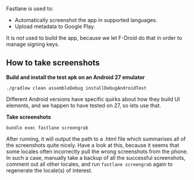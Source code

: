 Fastlane is used to:

* Automatically screenshot the app in supported languages.
* Upload metadata to Google Play.

It is *not* used to build the app, because we let F-Droid do that in order to manage signing keys.

## How to take screenshots

**Build and install the test apk on an Android 27 emulator**

```
./gradlew clean assembleDebug installDebugAndroidTest
```

Different Android versions have specific quirks about how they build UI elements, and we happen to have tested on 27, so lets use that.

**Take screenshots**

`bundle exec fastlane screengrab`

After running, it will output the path to a .html file which summarises all of the screenshots quite nicely.
Have a look at this, because it seems that some locales often incorrectly pull the wrong screenshots from the phone.
In such a case, manually take a backup of all the successful screenshots, comment out all other locales, and run
`fastlane screengrab` again to regenerate the locale(s) of interest.
